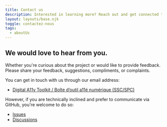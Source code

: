 ```yaml
---
title: Contact us
description: Interested in learning more? Reach out and get connected to our team.
layout: layouts/base.njk
toggle: contactez-nous
tags:
  - aboutUs
---
```


## We would love to hear from you.

Whether you're curious about the project or would like to provide feedback. Please share your feedback, suggestions, compliments, or complaints.

You can get in touch with us through our email address:

- [Digital A11y Toolkit / <span lang="fr">Boîte d’outil a11é numérique</span> (SSC/SPC)](mailto:digitala11ytoolkit-boitedoutila11enumerique@ssc-spc.gc.ca)

However, if you are technically inclined and prefer to communicate via GitHub, you're welcome to do so:

- [Issues](https://github.com/gc-da11yn/gc-da11yn.github.io/issues/)
- [Discussions](https://github.com/gc-da11yn/gc-da11yn.github.io/discussions)
